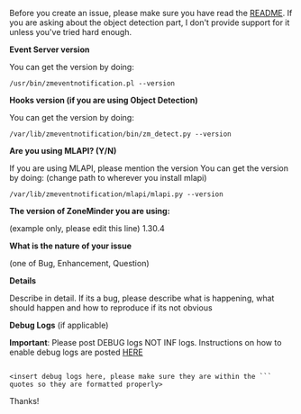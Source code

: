 Before you create an issue, please make sure you have read the [README](https://github.com/pliablepixels/zmeventserver/blob/master/README.md). If you are asking about the object detection part, I don't provide support for it unless you've tried hard enough.


**Event Server version**

You can get the version by doing:
```
/usr/bin/zmeventnotification.pl --version
```

**Hooks version (if you are using Object Detection)**

You can get the version by doing:
```
/var/lib/zmeventnotification/bin/zm_detect.py --version
```

**Are you using MLAPI? (Y/N)**

If you are using MLAPI, please mention the version
You can get the version by doing: (change path to wherever you install mlapi)
```
/var/lib/zmeventnotification/mlapi/mlapi.py --version
```

**The version of ZoneMinder you are using:**

(example only, please edit this line) 1.30.4


**What is the nature of your issue**

(one of Bug, Enhancement, Question)

**Details**

Describe in detail. If its a bug, please describe what is happening, what should happen and how to reproduce if its not obvious

**Debug Logs** (if applicable)

**Important**: Please post DEBUG logs NOT INF logs. Instructions on how to enable debug logs
are posted <a href='https://zmeventnotification.readthedocs.io/en/latest/guides/es_faq.html#logging'>HERE</a>

```

<insert debug logs here, please make sure they are within the ``` quotes so they are formatted properly>

```

Thanks!
